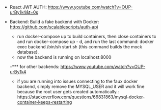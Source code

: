 - React JWT AUTH: https://www.youtube.com/watch?v=OUP-urBy1k4&t=0s
- Backend: Build a fake backend with Docker: https://github.com/scalablescripts/auth-api

  - run docker-compose up to build containers, then close containers to and run docker-compose up - d, and run the last command: docker exec backend /bin/sh start.sh (this command builds the mock database).
  - now the backend is running on localhost:8000

  -\*\*\* for other backends: https://www.youtube.com/watch?v=OUP-urBy1k4
  
  - if you are running into issues connecting to the faux docker backend, simply remove the MYSQL_USER and it will work fine because the root user gets created automatically.: https://stackoverflow.com/questions/66831863/mysql-docker-container-keeps-restarting

